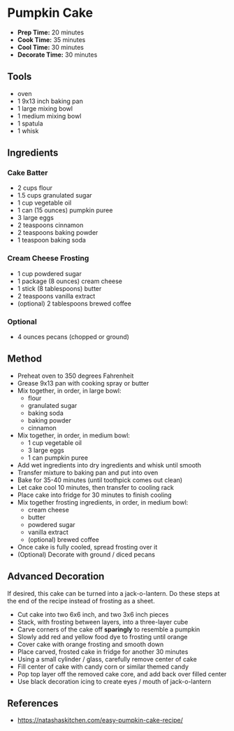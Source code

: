 # Pumpkin Cake

* **Prep Time:** 20 minutes
* **Cook Time:** 35 minutes
* **Cool Time:** 30 minutes
* **Decorate Time:** 30 minutes

## Tools

- oven
- 1 9x13 inch baking pan
- 1 large mixing bowl
- 1 medium mixing bowl
- 1 spatula
- 1 whisk

## Ingredients

### Cake Batter

- 2 cups flour
- 1.5 cups granulated sugar
- 1 cup vegetable oil
- 1 can (15 ounces) pumpkin puree
- 3 large eggs
- 2 teaspoons cinnamon
- 2 teaspoons baking powder
- 1 teaspoon baking soda

### Cream Cheese Frosting

- 1 cup powdered sugar
- 1 package (8 ounces) cream cheese
- 1 stick (8 tablespoons) butter
- 2 teaspoons vanilla extract
- (optional) 2 tablespoons brewed coffee

### Optional

- 4 ounces pecans (chopped or ground)

## Method

- Preheat oven to 350 degrees Fahrenheit
- Grease 9x13 pan with cooking spray or butter
- Mix together, in order, in large bowl:
    - flour
    - granulated sugar
    - baking soda
    - baking powder
    - cinnamon
- Mix together, in order, in medium bowl:
    - 1 cup vegetable oil
    - 3 large eggs
    - 1 can pumpkin puree
- Add wet ingredients into dry ingredients and whisk until smooth
- Transfer mixture to baking pan and put into oven
- Bake for 35-40 minutes (until toothpick comes out clean)
- Let cake cool 10 minutes, then transfer to cooling rack
- Place cake into fridge for 30 minutes to finish cooling
- Mix together frosting ingredients, in order, in medium bowl:
    - cream cheese
    - butter
    - powdered sugar
    - vanilla extract
    - (optional) brewed coffee
- Once cake is fully cooled, spread frosting over it
- (Optional) Decorate with ground / diced pecans

## Advanced Decoration

If desired, this cake can be turned into a jack-o-lantern.
Do these steps at the end of the recipe instead of frosting as a sheet.

- Cut cake into two 6x6 inch, and two 3x6 inch pieces
- Stack, with frosting between layers, into a three-layer cube
- Carve corners of the cake off **sparingly** to resemble a pumpkin
- Slowly add red and yellow food dye to frosting until orange
- Cover cake with orange frosting and smooth down
- Place carved, frosted cake in fridge for another 30 minutes
- Using a small cylinder / glass, carefully remove center of cake
- Fill center of cake with candy corn or similar themed candy
- Pop top layer off the removed cake core, and add back over filled center
- Use black decoration icing to create eyes / mouth of jack-o-lantern

## References

- https://natashaskitchen.com/easy-pumpkin-cake-recipe/
